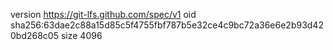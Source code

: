 version https://git-lfs.github.com/spec/v1
oid sha256:63dae2c88a15d85c5f4755fbf787b5e32ce4c9bc72a36e6e2b93d420bd268c05
size 4096
